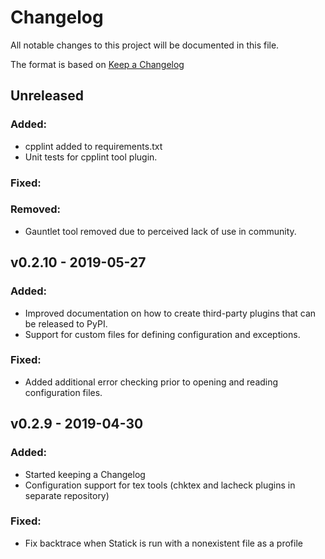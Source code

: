 # Changelog

All notable changes to this project will be documented in this file.

The format is based on [Keep a Changelog](https://keepachangelog.com/en/1.0.0/)

## Unreleased
### Added:
  - cpplint added to requirements.txt
  - Unit tests for cpplint tool plugin.

### Fixed:

### Removed:
  - Gauntlet tool removed due to perceived lack of use in community.

## v0.2.10 - 2019-05-27
### Added:
  - Improved documentation on how to create third-party plugins that can be released to PyPI.
  - Support for custom files for defining configuration and exceptions.

### Fixed:
  - Added additional error checking prior to opening and reading configuration files.

## v0.2.9 - 2019-04-30
### Added:
  - Started keeping a Changelog
  - Configuration support for tex tools (chktex and lacheck plugins in separate repository)

### Fixed:
  - Fix backtrace when Statick is run with a nonexistent file as a profile
